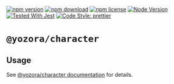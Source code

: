 [![npm version](https://img.shields.io/npm/v/@yozora/character.svg)](https://www.npmjs.com/package/@yozora/character)
[![npm download](https://img.shields.io/npm/dm/@yozora/character.svg)](https://www.npmjs.com/package/@yozora/character)
[![npm license](https://img.shields.io/npm/l/@yozora/character.svg)](https://www.npmjs.com/package/@yozora/character)
[![Node Version](https://img.shields.io/node/v/@yozora/character)](https://github.com/nodejs/node)
[![Tested With Jest](https://img.shields.io/badge/tested_with-jest-9c465e.svg)](https://github.com/facebook/jest)
[![Code Style: prettier](https://img.shields.io/badge/code_style-prettier-ff69b4.svg?style=flat-square)](https://github.com/prettier/prettier)


# `@yozora/character`


## Usage

  See [@yozora/character documentation](https://yozora.guanghechen.com/docs/package/character) for details.
